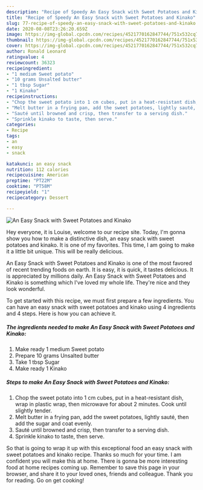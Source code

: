 ```yaml
---
description: "Recipe of Speedy An Easy Snack with Sweet Potatoes and Kinako"
title: "Recipe of Speedy An Easy Snack with Sweet Potatoes and Kinako"
slug: 77-recipe-of-speedy-an-easy-snack-with-sweet-potatoes-and-kinako
date: 2020-08-08T23:26:20.659Z
image: https://img-global.cpcdn.com/recipes/4521770162847744/751x532cq70/an-easy-snack-with-sweet-potatoes-and-kinako-recipe-main-photo.jpg
thumbnail: https://img-global.cpcdn.com/recipes/4521770162847744/751x532cq70/an-easy-snack-with-sweet-potatoes-and-kinako-recipe-main-photo.jpg
cover: https://img-global.cpcdn.com/recipes/4521770162847744/751x532cq70/an-easy-snack-with-sweet-potatoes-and-kinako-recipe-main-photo.jpg
author: Ronald Leonard
ratingvalue: 4
reviewcount: 36323
recipeingredient:
- "1 medium Sweet potato"
- "10 grams Unsalted butter"
- "1 tbsp Sugar"
- "1 Kinako"
recipeinstructions:
- "Chop the sweet potato into 1 cm cubes, put in a heat-resistant dish, wrap in plastic wrap, then microwave for about 2 minutes. Cook until slightly tender."
- "Melt butter in a frying pan, add the sweet potatoes, lightly sauté, then add the sugar and coat evenly."
- "Sauté until browned and crisp, then transfer to a serving dish."
- "Sprinkle kinako to taste, then serve."
categories:
- Recipe
tags:
- an
- easy
- snack

katakunci: an easy snack 
nutrition: 112 calories
recipecuisine: American
preptime: "PT22M"
cooktime: "PT58M"
recipeyield: "1"
recipecategory: Dessert

---
```



![An Easy Snack with Sweet Potatoes and Kinako](https://img-global.cpcdn.com/recipes/4521770162847744/751x532cq70/an-easy-snack-with-sweet-potatoes-and-kinako-recipe-main-photo.jpg)

Hey everyone, it is Louise, welcome to our recipe site. Today, I'm gonna show you how to make a distinctive dish, an easy snack with sweet potatoes and kinako. It is one of my favorites. This time, I am going to make it a little bit unique. This will be really delicious.

An Easy Snack with Sweet Potatoes and Kinako is one of the most favored of recent trending foods on earth. It is easy, it is quick, it tastes delicious. It is appreciated by millions daily. An Easy Snack with Sweet Potatoes and Kinako is something which I've loved my whole life. They're nice and they look wonderful.




To get started with this recipe, we must first prepare a few ingredients. You can have an easy snack with sweet potatoes and kinako using 4 ingredients and 4 steps. Here is how you can achieve it.

<!--inarticleads1-->

##### The ingredients needed to make An Easy Snack with Sweet Potatoes and Kinako:

1. Make ready 1 medium Sweet potato
1. Prepare 10 grams Unsalted butter
1. Take 1 tbsp Sugar
1. Make ready 1 Kinako




<!--inarticleads2-->

##### Steps to make An Easy Snack with Sweet Potatoes and Kinako:

1. Chop the sweet potato into 1 cm cubes, put in a heat-resistant dish, wrap in plastic wrap, then microwave for about 2 minutes. Cook until slightly tender.
1. Melt butter in a frying pan, add the sweet potatoes, lightly sauté, then add the sugar and coat evenly.
1. Sauté until browned and crisp, then transfer to a serving dish.
1. Sprinkle kinako to taste, then serve.




So that is going to wrap it up with this exceptional food an easy snack with sweet potatoes and kinako recipe. Thanks so much for your time. I am confident you will make this at home. There is gonna be more interesting food at home recipes coming up. Remember to save this page in your browser, and share it to your loved ones, friends and colleague. Thank you for reading. Go on get cooking!
